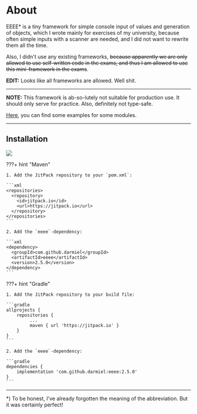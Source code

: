 # About

EEEE* is a tiny framework for simple console input of values and generation of objects, which I
wrote mainly for exercises of my university, because often simple inputs with a scanner are
needed, and I did not want to rewrite them all the time.

Also, I didn't use any existing frameworks, ~~because apparently we are only allowed to use
self-written code in the exams, and thus I am allowed to use this mini-framework in the exams~~.

**EDIT:** Looks like all frameworks are allowed. Well shit.

---

**NOTE:** This framework is ab-so-lutely not suitable for production use. It should only serve for
practice. Also, definitely not type-safe.

[Here](https://github.com/darmiel/eeee/tree/main/src/main/java/example), you can find some examples for some modules.

---

## Installation

[![](https://jitpack.io/v/darmiel/eeee.svg)](https://jitpack.io/#darmiel/eeee)

???+ hint "Maven"

    1. Add the JitPack repository to your `pom.xml`:

    ```xml
    <repositories>
      <repository>
        <id>jitpack.io</id>
        <url>https://jitpack.io</url>
      </repository>
    </repositories>
    ```

    2. Add the `eeee`-dependency:

    ```xml
    <dependency>
      <groupId>com.github.darmiel</groupId>
      <artifactId>eeee</artifactId>
      <version>2.5.0</version>
    </dependency>
    ```

???+ hint "Gradle"

    1. Add the JitPack repository to your build file:

    ```gradle
    allprojects {
        repositories {
             ...
             maven { url 'https://jitpack.io' }
        }
    }
    ```

    2. Add the `eeee`-dependency:

    ```gradle
    dependencies {
        implementation 'com.github.darmiel:eeee:2.5.0'
    }
    ```

---

*) To be honest, I've already forgotten the meaning of the abbreviation. But it was certainly
perfect!